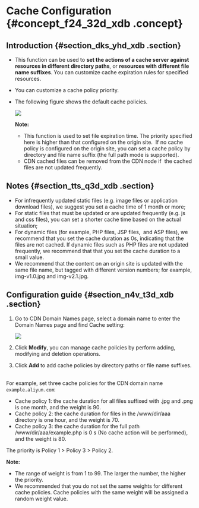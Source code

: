 # Cache Configuration {#concept_f24_32d_xdb .concept}

## Introduction {#section_dks_yhd_xdb .section}

-   This function can be used to **set the actions of a cache server against resources in different directory paths**, or **resources with different file name suffixes**. You can customize cache expiration rules for specified resources.
-   You can customize a cache policy priority.
-   The following figure shows the default cache policies.

    ![](http://static-aliyun-doc.oss-cn-hangzhou.aliyuncs.com/assets/img/5147/15475445543383_en-US.png)

    **Note:** 

    -   This function is used to set file expiration time. The priority specified here is higher than that configured on the origin site.  If no cache policy is configured on the origin site, you can set a cache policy by directory and file name suffix \(the full path mode is supported\).
    -   CDN cached files can be removed from the CDN node if  the cached files are not updated frequently.

## Notes {#section_tts_q3d_xdb .section}

-   For infrequently updated static files \(e.g. image files or application download files\), we suggest you set a cache time of 1 month or more;
-   For static files that must be updated or are updated frequently \(e.g. js and css files\), you can set a shorter cache time based on the actual situation;
-   For dynamic files \(for example, PHP files, JSP files,  and ASP files\), we recommend that you set the cache duration as 0s, indicating that the files are not cached. If dynamic files such as PHP files are not updated frequently, we recommend that that you set the cache duration to a small value.
-   We recommend that the content on an origin site is updated with the same file name, but tagged with different version numbers; for example, img-v1.0.jpg and img-v2.1.jpg.

## Configuration guide {#section_n4v_t3d_xdb .section}

1.  Go to CDN Domain Names page, select a domain name to enter the Domain Names page and find Cache setting:

    ![](http://static-aliyun-doc.oss-cn-hangzhou.aliyuncs.com/assets/img/5147/15475445543384_en-US.png)

2.  Click **Modify**, you can manage cache policies by perform adding, modifying and deletion operations.
3.  Click **Add** to add cache policies by directory paths or file name suffixes.  

For example, set three cache policies for the CDN domain name `example.aliyun.com`:

-   Cache policy 1: the cache duration for all files suffixed with .jpg and .png is one month, and the weight is 90.
-   Cache policy 2: the cache duration for files in the /www/dir/aaa directory is one hour, and the weight is 70.
-   Cache policy 3: the cache duration for the full path /www/dir/aaa/example.php is 0 s \(No cache action will be performed\), and the weight is 80.

The priority is Policy 1 \> Policy 3 \> Policy 2.

**Note:** 

-   The range of weight is from 1 to 99. The larger the number, the higher the priority.
-   We recommended that you do not set the same weights for different cache policies. Cache policies with the same weight will be assigned a random weight value.


